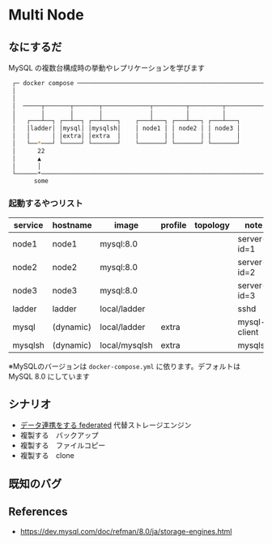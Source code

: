 # Multi Node
## なにするだ
MySQL の複数台構成時の挙動やレプリケーションを学びます
```sh
 ┌─ docker compose ──────────────────────────────────────────────────────┐ 
 │                                                                       │ 
 │                                                                       │ 
 │  ─────┬───────┬───────┬─────────────┬─────────┬─────────┬──────────── │ 
 │       │       │       │             │         │         │             │ 
 │   ┌───┴──┐ ┌──┴──┐ ┌──┴────┐    ┌───┴───┐ ┌───┴───┐ ┌───┴───┐         │ 
 │   │ladder│ │mysql│ │mysqlsh│    │ node1 │ │ node2 │ │ node3 │         │ 
 │   │      │ │extra│ │extra  │    │       │ │       │ │       │         │ 
 │   └──*───┘ └─────┘ └───────┘    └───────┘ └───────┘ └───────┘         │ 
 │      22                                                               │ 
 │      ▲                                                                │ 
 │      │                                                                │ 
 └──────*────────────────────────────────────────────────────────────────┘ 
       some                                                                
```

### 起動するやつリスト 
| service | hostname  | image         | profile | topology | note         |
| ------- | --------- | ------------- | ------- | -------- | ------------ |
| node1   | node1     | mysql:8.0     |         |          | server-id=1  |
| node2   | node2     | mysql:8.0     |         |          | server-id=2  |
| node3   | node3     | mysql:8.0     |         |          | server-id=3  |
| ladder  | ladder    | local/ladder  |         |          | sshd         |
| mysql   | (dynamic) | local/ladder  | extra   |          | mysql-client |
| mysqlsh | (dynamic) | local/mysqlsh | extra   |          | mysqlsh      |

※MySQLのバージョンは `docker-compose.yml` に依ります。デフォルトは MySQL 8.0 にしています

## シナリオ
 * [データ連携をする federated](./scenario01/README.md) 代替ストレージエンジン
 * 複製する　バックアップ
 * 複製する　ファイルコピー
 * 複製する　clone

## 既知のバグ

## References
* https://dev.mysql.com/doc/refman/8.0/ja/storage-engines.html
